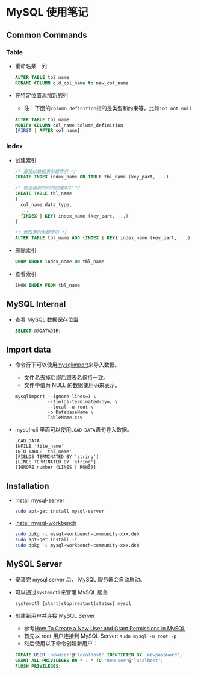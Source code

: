 # MySQL 使用笔记

## Common Commands

### Table

- 重命名某一列

  ```sql
  ALTER TABLE tbl_name
  RENAME COLUMN old_col_name to new_col_name
  ```

- 在特定位置添加新的列
  - 注：下面的`column_definition`指的是类型和约束等，比如`int not null`

  ```sql
  ALTER TABLE tbl_name
  MODIFY COLUMN col_name column_definition
  [FIRST | AFTER col_name]
  ```

### Index

- 创建索引

  ```sql
  /* 直接给数据表创建索引 */
  CREATE INDEX index_name ON TABLE tbl_name (key_part, ...)

  /* 在创建表的同时创建索引 */
  CREATE TABLE tbl_name
  (
    col_name data_type,
    ...
    {INDEX | KEY} index_name (key_part, ...)
  )

  /* 修改表时创建索引 */
  ALTER TABLE tbl_name ADD {INDEX | KEY} index_name (key_part, ...)
  ```

- 删除索引

  ```sql
  DROP INDEX index_name ON tbl_name
  ```

- 查看索引

  ```sql
  SHOW INDEX FROM tbl_name
  ```

## MySQL Internal

- 查看 MySQL 数据保存位置

  ```sql
  SELECT @@DATADIR;
  ```

## Import data

- 命令行下可以使用[mysqlimport][4]来导入数据。
  - 文件名去掉后缀后跟表名保持一致。
  - 文件中值为 NULL 的数据使用`\N`来表示。

  ```mysql
  mysqlimport --ignore-lines=1 \
              --fields-terminated-by=, \
              --local -u root \
              -p DatabaseName \
              TableName.csv
  ```

- mysql-cli 里面可以使用`LOAD DATA`语句导入数据。

  ```mysql
  LOAD DATA
  INFILE 'file_name'
  INTO TABLE 'tbl_name'
  [FIELDS TERMINATED BY 'string']
  [LINES TERMINATED BY 'string']
  [IGNORE number {LINES | ROWS}]
  ```

## Installation

- [Install mysql-server][1]

  ```sh
  sudo apt-get install mysql-server
  ```

- [Install mysql-workbench][2]

  ```sh
  sudo dpkg -i mysql-workbench-community-xxx.deb
  sudo apt-get install -f
  sudo dpkg -i mysql-workbench-community-xxx.deb
  ```

## MySQL Server

- 安装完 mysql server 后， MySQL 服务器会自动启动。

- 可以通过`systemctl`来管理 MySQL 服务

  ```sh
  systemctl {start|stop|restart|status} mysql
  ```

- 创建新用户并连接 MySQL Server
  - 参考[How To Create a New User and Grant Permissions in MySQL][3]
  - 首先以 root 用户连接到 MySQL Server: `sudo mysql -u root -p`
  - 然后使用以下命令创建新用户：

  ```sql
  CREATE USER 'newuser'@'localhost' IDENTIFIED BY 'newpassword';
  GRANT ALL PRIVILEGES ON * . * TO 'newuser'@'localhost';
  FLUSH PRIVILEGES;
  ```

  [1]: https://dev.mysql.com/doc/refman/8.0/en/linux-installation.html
  [2]: https://dev.mysql.com/downloads/workbench/
  [3]: https://www.digitalocean.com/community/tutorials/how-to-create-a-new-user-and-grant-permissions-in-mysql
  [4]: https://dev.mysql.com/doc/refman/8.0/en/mysqlimport.html

